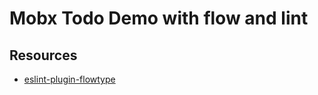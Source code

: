 # Mobx Todo Demo with flow and lint

## Resources
- [eslint-plugin-flowtype](https://www.npmjs.com/package/eslint-plugin-flowtype)

